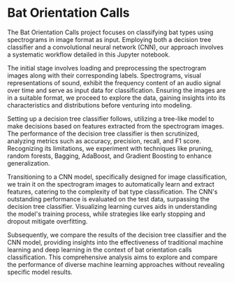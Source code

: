 # Bat Orientation Calls

The Bat Orientation Calls project focuses on classifying bat types using spectrograms in image format as input. Employing both a decision tree classifier and a convolutional neural network (CNN), our approach involves a systematic workflow detailed in this Jupyter notebook.

The initial stage involves loading and preprocessing the spectrogram images along with their corresponding labels. Spectrograms, visual representations of sound, exhibit the frequency content of an audio signal over time and serve as input data for classification. Ensuring the images are in a suitable format, we proceed to explore the data, gaining insights into its characteristics and distributions before venturing into modeling.

Setting up a decision tree classifier follows, utilizing a tree-like model to make decisions based on features extracted from the spectrogram images. The performance of the decision tree classifier is then scrutinized, analyzing metrics such as accuracy, precision, recall, and F1 score. Recognizing its limitations, we experiment with techniques like pruning, random forests, Bagging, AdaBoost, and Gradient Boosting to enhance generalization.

Transitioning to a CNN model, specifically designed for image classification, we train it on the spectrogram images to automatically learn and extract features, catering to the complexity of bat type classification. The CNN's outstanding performance is evaluated on the test data, surpassing the decision tree classifier. Visualizing learning curves aids in understanding the model's training process, while strategies like early stopping and dropout mitigate overfitting.

Subsequently, we compare the results of the decision tree classifier and the CNN model, providing insights into the effectiveness of traditional machine learning and deep learning in the context of bat orientation calls classification. This comprehensive analysis aims to explore and compare the performance of diverse machine learning approaches without revealing specific model results.